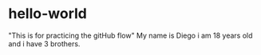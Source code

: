 # hello-world
"This is for practicing the gitHub flow"
My name is Diego i am 18 years old and i have 3 brothers.
